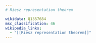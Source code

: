 ```yaml
---
# Riesz representation theorem

wikidata: Q1357684
msc_classification: 46
wikipedia_links:
  - "[[Riesz representation theorem]]"
---
```


